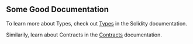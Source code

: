 ## Some Good Documentation

To learn more about Types, check out [Types](https://solidity.readthedocs.io/en/latest/types.html) in the Solidity documentation. 

Similarily, learn about Contracts in the [Contracts](https://solidity.readthedocs.io/en/latest/contracts.html) documentation.